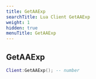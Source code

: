 ```yaml
---
title: GetAAExp
searchTitle: Lua Client GetAAExp
weight: 1
hidden: true
menuTitle: GetAAExp
---
```

## GetAAExp
```lua
Client:GetAAExp(); -- number
```